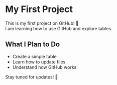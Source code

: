 # My First Project  

This is my first project on GitHub! 🎉  
I am learning how to use GitHub and explore tables.  

## What I Plan to Do  
- Create a simple table  
- Learn how to update files  
- Understand how GitHub works  

Stay tuned for updates! 🚀
